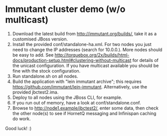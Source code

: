 # Immutant cluster demo (w/o multicast)

1. Download the latest build from http://immutant.org/builds/, take it
   as a customised JBoss version.
2. Install the provided conf/standalone-ha.xml. For two nodes you just need
   to change the IP addresses (search for 10.0.0.). More nodes should
   be easy to add. See
   http://torquebox.org/2x/builds/html-docs/production-setup.html#clustering-without-multicast
   for details of the unicast configuration. If you have multicast
   available you should be fine with the stock configuration.
3. Run standalone.sh on all nodes.
4. Build the application with "lein immutant archive"; this requires
   https://github.com/immutant/lein-immutant. Alternatively, use the
   provided jbctest2.ima.
5. Deploy to all nodes using the JBoss CLI, for example.
6. If you run out of memory, have a look at conf/standalone.conf.
7. Browse to http://node1.example/jbctest2/, enter some data, then check
   the other node(s) to see if HornetQ messaging and Infinispan caching do
   work.

Good luck!  :)
